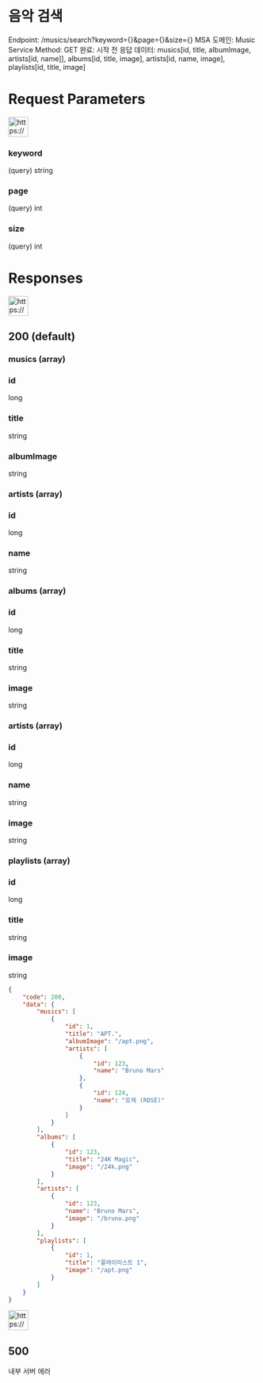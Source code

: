 # 음악 검색

Endpoint: /musics/search?keyword={}&page={}&size={}
MSA 도메인: Music Service
Method: GET
완료: 시작 전
응답 데이터: musics[id, title, albumImage, artists[id, name]], albums[id, title, image], artists[id, name, image], playlists[id, title, image]

# Request Parameters

<aside>
<img src="https://www.notion.so/icons/gift_blue.svg" alt="https://www.notion.so/icons/gift_blue.svg" width="40px" />

### keyword

(query) string

### page

(query) int

### size

(query) int

</aside>

# Responses

<aside>
<img src="https://www.notion.so/icons/send_orange.svg" alt="https://www.notion.so/icons/send_orange.svg" width="40px" />

## 200 (default)

### musics (array)

### id

long

### title

string

### albumImage

string

### artists (array)

### id

long

### name

string

### albums (array)

### id

long

### title

string

### image

string

### artists (array)

### id

long

### name

string

### image

string

### playlists (array)

### id

long

### title

string

### image

string

</aside>

```json
{
	"code": 200,
	"data": {
		"musics": [
			{
				"id": 1,
				"title": "APT.",
				"albumImage": "/apt.png",
				"artists": [
					{
						"id": 123,
						"name": "Bruno Mars"
					},
					{
						"id": 124,
						"name": "로제 (ROSÉ)"
					}
				]
			}
		],
		"albums": [
			{
				"id": 123,
				"title": "24K Magic",
				"image": "/24k.png"
			}
		],
		"artists": [
			{
				"id": 123,
				"name": "Bruno Mars",
				"image": "/bruno.png"
			}
		],
		"playlists": [
			{
				"id": 1,
				"title": "플레이리스트 1",
				"image": "/apt.png"
			}
		]
	}
}
```

<aside>
<img src="https://www.notion.so/icons/browser-stop_red.svg" alt="https://www.notion.so/icons/browser-stop_red.svg" width="40px" />

## 500

내부 서버 에러

</aside>